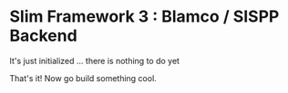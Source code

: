 # Slim Framework 3 : Blamco / SISPP Backend

It's just initialized ... there is nothing to do yet

That's it! Now go build something cool.

